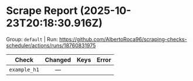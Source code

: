 # Scrape Report (2025-10-23T20:18:30.916Z)

Group: `default`  |  Run: https://github.com/AlbertoRoca96/scraping-checks-scheduler/actions/runs/18760831975

| Check | Changed | Keys | Error |
|---|:---:|:--|:--|
| `example_h1` | — |  |  |
